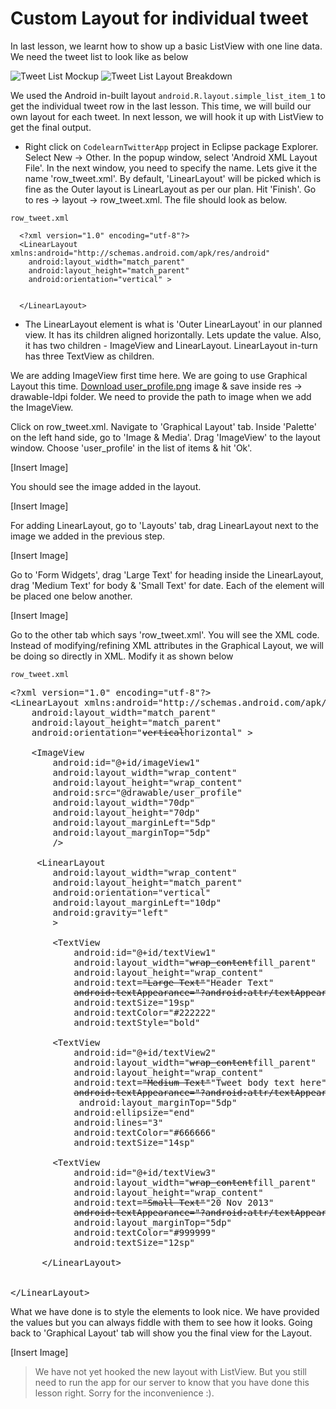# Custom Layout for individual tweet

In last lesson, we learnt how to show up a basic ListView with one line data. We need the tweet list to look like as below 

![Tweet List Mockup](/assets/twitter-client/row-tweet-screenshot.png "Tweet List Mockup")
![Tweet List Layout Breakdown](/assets/twitter-client/row-tweet-layout-breakdown.png "Tweet List Layout Breakdown")

We used the Android in-built layout `android.R.layout.simple_list_item_1` to get the individual tweet row in the last lesson. This time, we will build our own layout for each tweet. In next lesson, we will hook it up with ListView to get the final output.

* Right click on `CodelearnTwitterApp` project in Eclipse package Explorer. Select New -> Other. In the popup window, select 'Android XML Layout File'. In the next window, you need to specify the name. Lets give it the name 'row_tweet.xml'. By default, 'LinearLayout' will be picked which is fine as the Outer layout is LinearLayout as per our plan. Hit 'Finish'. Go to res -> layout -> row_tweet.xml. The file should look as below.

`row_tweet.xml`

      <?xml version="1.0" encoding="utf-8"?>
      <LinearLayout xmlns:android="http://schemas.android.com/apk/res/android"
        android:layout_width="match_parent"
        android:layout_height="match_parent"
        android:orientation="vertical" >
        
    
      </LinearLayout>

* The LinearLayout element is what is 'Outer LinearLayout' in our planned view. It has its children aligned horizontally. Lets update the value. Also, it has two children - ImageView and LinearLayout. LinearLayout in-turn has three TextView as children.

We are adding ImageView first time here. We are going to use Graphical Layout this time. [Download user_profile.png]() image & save inside res -> drawable-ldpi folder. We need to provide the path to image when we add the ImageView.

Click on row_tweet.xml. Navigate to 'Graphical Layout' tab. Inside 'Palette' on the left hand side, go to 'Image & Media'. Drag 'ImageView' to the layout window. Choose 'user_profile' in the list of items & hit 'Ok'.

[Insert Image]

You should see the image added in the layout. 

[Insert Image]

For adding LinearLayout, go to 'Layouts' tab, drag LinearLayout next to the image we added in the previous step. 

[Insert Image]

Go to 'Form Widgets', drag 'Large Text' for heading inside the LinearLayout, drag 'Medium Text' for body & 'Small Text' for date. Each of the element will be placed one below another.

[Insert Image]

Go to the other tab which says 'row_tweet.xml'. You will see the XML code. Instead of modifying/refining XML attributes in the Graphical Layout, we will be doing so directly in XML. Modify it as shown below 

`row_tweet.xml`
<pre>
&lt;?xml version="1.0" encoding="utf-8"?&gt;
&lt;LinearLayout xmlns:android="http://schemas.android.com/apk/res/android"
    android:layout_width="match_parent"
    android:layout_height="match_parent"
    android:orientation="<strike>vertical</strike><span class="highlight">horizontal</span>" &gt;

    &lt;ImageView
        android:id="@+id/imageView1"
        android:layout_width="wrap_content"
        android:layout_height="wrap_content"
        android:src="@drawable/user_profile"
		<span class="highlight">android:layout_width="70dp"
        android:layout_height="70dp"
        android:layout_marginLeft="5dp"
        android:layout_marginTop="5dp"</span>
		/&gt;

	 &lt;LinearLayout
        android:layout_width="wrap_content"
        android:layout_height="match_parent"
        android:orientation="vertical" 
		<span class="highlight">android:layout_marginLeft="10dp"
		android:gravity="left"</span>
		&gt;

        &lt;TextView
            android:id="@+id/textView1"
            android:layout_width="<strike>wrap_content</strike><span class='highlight'>fill_parent</span>"
            android:layout_height="wrap_content"
            android:text=<strike>"Large Text"</strike><span class="highlight">"Header Text"</span>
            <strike>android:textAppearance="?android:attr/textAppearanceLarge"</strike> /&gt;
			<span class="highlight">android:textSize="19sp"
            android:textColor="#222222"
            android:textStyle="bold"</span>

        &lt;TextView
            android:id="@+id/textView2"
            android:layout_width="<strike>wrap_content</strike><span class='highlight'>fill_parent</span>"
            android:layout_height="wrap_content"
            android:text=<strike>"Medium Text"</strike><span class="highlight">"Tweet body text here"</span>
            <strike>android:textAppearance="?android:attr/textAppearanceMedium"</strike> /&gt;
			<span class="highlight"> android:layout_marginTop="5dp"
            android:ellipsize="end"
            android:lines="3"
			android:textColor="#666666"                                                
            android:textSize="14sp"</span>

        &lt;TextView
            android:id="@+id/textView3"
            android:layout_width="<strike>wrap_content</strike><span class='highlight'>fill_parent</span>"
            android:layout_height="wrap_content"
            android:text=<strike>"Small Text"</strike><span class="highlight">"20 Nov 2013"</span>
            <strike>android:textAppearance="?android:attr/textAppearanceSmall"</strike> /&gt;
			<span class="highlight">android:layout_marginTop="5dp"
            android:textColor="#999999"
            android:textSize="12sp"</span>

      &lt;/LinearLayout&gt;


&lt;/LinearLayout&gt;
</pre>

What we have done is to style the elements to look nice. We have provided the values but you can always fiddle with them to see how it looks. Going back to 'Graphical Layout' tab will show you the final view for the Layout. 

[Insert Image]

> We have not yet hooked the new layout with ListView. But you still need to run the app for our server to know that you have done this lesson right. Sorry for the inconvenience :).

